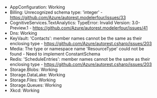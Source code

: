 - AppConfiguration: Working
- Billing: Unrecognized schema type: 'integer' - https://github.com/Azure/autorest.modelerfour/issues/33
- CognitiveServices.TextAnalytics: TypeError: Invalid Version: 3.0-Preview.1 - https://github.com/Azure/autorest.modelerfour/issues/41
- Dns: Working
- KeyVault: 'Contacts': member names cannot be the same as their enclosing type - https://github.com/Azure/autorest.csharp/issues/203
- Media: The type or namespace name 'ResourceType' could not be found - Need to implement ConstantSchema
- Redis: 'ScheduleEntries': member names cannot be the same as their enclosing type - https://github.com/Azure/autorest.csharp/issues/203
- Storage.Blobs: Working
- Storage.DataLake: Working
- Storage.Files: Working
- Storage.Queues: Working
- Xkcd: Working
